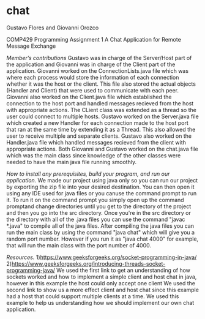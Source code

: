 # chat
Gustavo Flores and Giovanni Orozco

COMP429 Programming Assignment 1
A Chat Application for Remote Message Exchange

*Member’s contributions*
Gustavo was in charge of the Server/Host part of the application and Giovanni was in charge of the Client part of the application.
Giovanni worked on the ConnectionLists.java file which was where each process would store the information of each connection whether
it was the host or the client. This file also stored the actual objects (Handler and Client) that were used to communicate with
each peer. Giovanni also worked on the Client.java file which established the connection to the host port and handled messages recieved from the host with appropriate actions. The CLient class was extended as a thread so the user could connect to multiple hosts.
Gustavo worked on the Server.java file which created a new Handler for each connection made to the host port that ran at the same time
by extending it as a Thread. This also allowed the user to receive multiple and separate clients. Gustavo also worked on the 
Handler.java file which handled messages recieved from the client with appropriate actions.
Both Giovanni and Gustavo worked on the chat.java file which was the main class since knowledge of the other classes were needed to
have the main java file running smoothly.

*How to install any prerequisites, build your program, and run our application.*
We made our project using java only so you can run our project by exporting the zip file into your desired destination. 
You can then open it using any IDE used for java files or you canuse the command prompt to run it. 
To run it on the command prompt you simply open up the command promptand change directories until you 
get to the directory of the project and then you go into the src directory. Once you're in the src directory 
or the directory with all of the .java files you can use the command "javac *.java" to compile all of 
the java files. After compiling the java files you can run the main class by using the command "java chat" which will give 
you a random port number. However if you run it as "java chat 4000" for example, that will run the main class with the port number of 4000.

*Resources.*
1)https://www.geeksforgeeks.org/socket-programming-in-java/
2)https://www.geeksforgeeks.org/introducing-threads-socket-programming-java/
We used the first link to get an understanding of how sockets worked and how to implement a simple client and host chat in java, however 
in this example the host could only accept one client
We used the second link to show us a more effect client and host chat since this example had a host that could support multiple 
clients at a time. We used this example to help us understanding how we should implement our own chat application.

